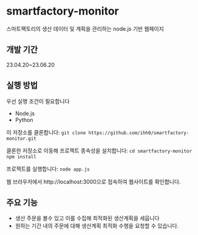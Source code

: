 # smartfactory-monitor
스마트팩토리의 생산 데이터 및 계획을 관리하는 node.js 기반 웹페이지


## 개발 기간
23.04.20~23.06.20


## 실행 방법
우선 실행 조건이 필요합니다
- Node.js
- Python

이 저장소를 클론합니다:
`git clone https://github.com/ihh0/smartfactory-monitor.git`

클론한 저장소로 이동해 프로젝트 종속성을 설치합니다:
`cd smartfactory-monitor`
`npm install`

프로젝트를 실행합니다:
`node app.js`

웹 브라우저에서 http://localhost:3000으로 접속하여 웹사이트를 확인합니다.


## 주요 기능
- 생산 주문을 볼수 있고 이를 수집해 최적화된 생산계획을 세웁니다
- 원하는 기간 내의 주문에 대해 생산계획 최적화 수행을 요청할 수 있습니다.
